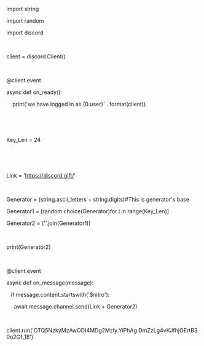 import string

import random

import discord

 

client = discord.Client()

 

@client.event

async def on_ready():

    print('we have logged in as {0.user}' . format(client))

 

 

Key_Len = 24

 

 

Link = 'https://discord.gift/'

 

Generator = (string.ascii_letters + string.digits)#This is generator's base

Generator1 = [random.choice(Generator)for i in range(Key_Len)]

Generator2 = (''.join(Generator1))

  

print(Generator2)

 

@client.event

async def on_message(message):

   if message.content.startswith('$nitro'): 

     await message.channel.send(Link + Generator2)

 

client.run('OTQ5NzkyMzAwODI4MDg2MzIy.YiPhAg.DmZzLg4vKJfhjOErtB30o2Gf_18')


